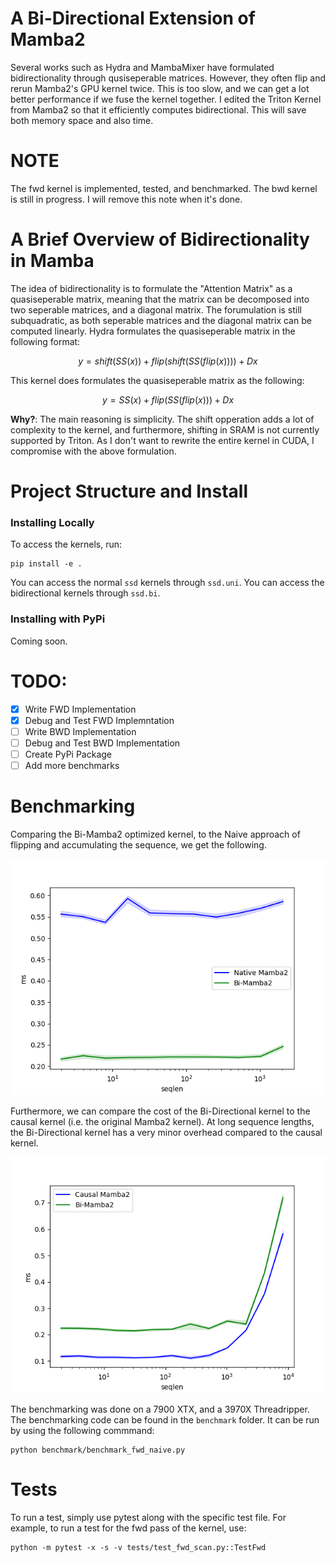 # A Bi-Directional Extension of Mamba2

Several works such as Hydra and MambaMixer have formulated bidirectionality through qusiseperable matrices. However, they often flip and rerun Mamba2's GPU kernel twice. This is too slow, and we can get a lot better performance if we fuse the kernel together. I edited the Triton Kernel from Mamba2 so that it efficiently computes bidirectional. This will save both memory space and also time.

# NOTE

The fwd kernel is implemented, tested, and benchmarked. The bwd kernel is still in progress. I will remove this note when it's done.

# A Brief Overview of Bidirectionality in Mamba

The idea of bidirectionality is to formulate the "Attention Matrix" as a quasiseperable matrix, meaning that the matrix can be decomposed into two seperable matrices, and a diagonal matrix. The forumulation is still subquadratic, as both seperable matrices and the diagonal matrix can be computed linearly. Hydra formulates the quasiseperable matrix in the following format:

$$ y = shift(SS(x)) + flip(shift(SS(flip(x)))) + Dx $$

This kernel does formulates the quasiseperable matrix as the following:

$$ y = SS(x) + flip(SS(flip(x))) + Dx $$

**Why?**: The main reasoning is simplicity. The shift opperation adds a lot of complexity to the kernel, and furthermore, shifting in SRAM is not currently supported by Triton. As I don't want to rewrite the entire kernel in CUDA, I compromise with the above formulation.

# Project Structure and Install

### Installing Locally

To access the kernels, run:

```shell
pip install -e .
```
You can access the normal `ssd` kernels through `ssd.uni`. You can access the bidirectional kernels through `ssd.bi`.

### Installing with PyPi

Coming soon.

# TODO:

- [x] Write FWD Implementation
- [x] Debug and Test FWD Implemntation
- [ ] Write BWD Implementation
- [ ] Debug and Test BWD Implementation
- [ ] Create PyPi Package
- [ ] Add more benchmarks

# Benchmarking

Comparing the Bi-Mamba2 optimized kernel, to the Naive approach of flipping and accumulating the sequence, we get the following.

<p align="center">
  <img src="assets/Naive_Comparison.png" width="800" />
</p>

Furthermore, we can compare the cost of the Bi-Directional kernel to the causal kernel (i.e. the original Mamba2 kernel). At long sequence lengths, the Bi-Directional kernel has a very minor overhead compared to the causal kernel.

<p align="center">
  <img src="assets/Causal_Comparison.png" width="800" />
</p>

The benchmarking was done on a 7900 XTX, and a 3970X Threadripper. The benchmarking code can be found in the `benchmark` folder. It can be run by using the following commmand:

```shell
python benchmark/benchmark_fwd_naive.py
```

# Tests

To run a test, simply use pytest along with the specific test file. For example, to run a test for the fwd pass of the kernel, use:

```shell
python -m pytest -x -s -v tests/test_fwd_scan.py::TestFwd
```
